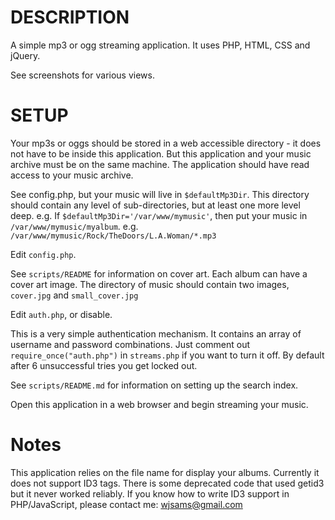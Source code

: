 DESCRIPTION
===========

A simple mp3 or ogg streaming application. It uses PHP, HTML, CSS and jQuery.

See screenshots for various views.

SETUP
=====

Your mp3s or oggs should be stored in a web accessible directory - it does
not have to be inside this application. But this application and your music
archive must be on the same machine. The application should have read access
to your music archive.

See config.php, but your music will live in `$defaultMp3Dir`. This directory
should contain any level of sub-directories, but at least one more level
deep. e.g. If `$defaultMp3Dir='/var/www/mymusic'`, then put your music in
`/var/www/mymusic/myalbum`. e.g. `/var/www/mymusic/Rock/TheDoors/L.A.Woman/*.mp3`

Edit `config.php`.

See `scripts/README` for information on cover art. Each album can have a cover
art image. The directory of music should contain two images,
`cover.jpg` and `small_cover.jpg`

Edit `auth.php`, or disable.

This is a very simple authentication mechanism. It contains an array of username and password combinations.
Just comment out `require_once("auth.php")` in `streams.php` if you want to turn it off.
By default after 6 unsuccessful tries you get locked out.

See `scripts/README.md` for information on setting up the search index.

Open this application in a web browser and begin streaming your music.

Notes
=====

This application relies on the file name for display your albums. Currently
it does not support ID3 tags. There is some deprecated code that used getid3
but it never worked reliably. If you know how to write ID3 support in 
PHP/JavaScript, please contact me: wjsams@gmail.com


